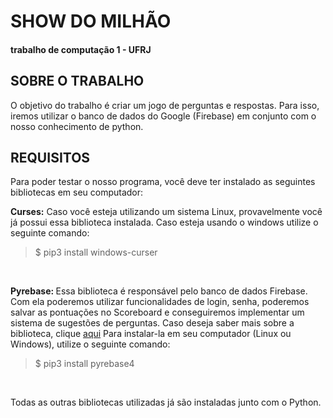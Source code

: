 <H1> SHOW DO MILHÃO </H1>
<H4> trabalho de computação 1 - UFRJ </H4>
<H2> SOBRE O TRABALHO </H2>
<p>O objetivo do trabalho é criar um jogo de perguntas e respostas. Para isso, iremos utilizar o banco de dados do Google (Firebase) em conjunto com o nosso conhecimento de python.</p>

<H2> REQUISITOS </H2>
<p> Para poder testar o nosso programa, você deve ter instalado as seguintes
	bibliotecas em seu computador:<br>

<b>Curses:</b> Caso você esteja utilizando um sistema Linux, provavelmente você já
 possui essa biblioteca instalada. Caso esteja usando o windows utilize o seguinte comando:<br></p>

<blockquote> $ pip3 install windows-curser </blockquote>
<br>

<p><b> Pyrebase: </b>Essa biblioteca é responsável pelo banco de dados Firebase. Com ela poderemos utilizar funcionalidades de login, senha, poderemos salvar as pontuações no Scoreboard e conseguiremos implementar um sistema de sugestões de perguntas. Caso deseja saber mais sobre a biblioteca, clique <a href="https://github.com/thisbejim/Pyrebase">aqui</a> Para instalar-la em seu computador (Linux ou Windows), utilize o seguinte comando:<br></p>

<blockquote> $ pip3 install pyrebase4 </blockquote><br>

<p> Todas as outras bibliotecas utilizadas já são instaladas junto com o Python. </p>
<br>

 